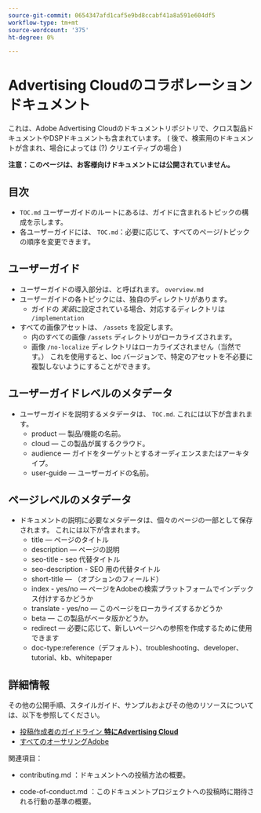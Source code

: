 ```yaml
---
source-git-commit: 0654347afd1caf5e9bd8ccabf41a8a591e604df5
workflow-type: tm+mt
source-wordcount: '375'
ht-degree: 0%

---
```

# Advertising Cloudのコラボレーションドキュメント

これは、Adobe Advertising Cloudのドキュメントリポジトリで、クロス製品ドキュメントやDSPドキュメントも含まれています。 ( 後で、検索用のドキュメントが含まれ、場合によっては (?) クリエイティブの場合 )

**注意：このページは、お客様向けドキュメントには公開されていません。**

## 目次

+ `TOC.md` ユーザーガイドのルートにあるは、ガイドに含まれるトピックの構成を示します。
+ 各ユーザーガイドには、 `TOC.md`：必要に応じて、すべてのページ/トピックの順序を変更できます。


## ユーザーガイド

+ ユーザーガイドの導入部分は、と呼ばれます。 `overview.md`
+ ユーザーガイドの各トピックには、独自のディレクトリがあります。
   + ガイドの *実装*&#x200B;に設定されている場合、対応するディレクトリは `/implementation`
+ すべての画像アセットは、 `/assets` を設定します。
   + 内のすべての画像 `/assets` ディレクトリがローカライズされます。
   + 画像 `/no-localize` ディレクトリはローカライズされません（当然です。） これを使用すると、loc バージョンで、特定のアセットを不必要に複製しないようにすることができます。

## ユーザーガイドレベルのメタデータ

+ ユーザーガイドを説明するメタデータは、 `TOC.md`. これには以下が含まれます。
   + product — 製品/機能の名前。
   + cloud — この製品が属するクラウド。
   + audience — ガイドをターゲットとするオーディエンスまたはアーキタイプ。
   + user-guide — ユーザーガイドの名前。

## ページレベルのメタデータ

+ ドキュメントの説明に必要なメタデータは、個々のページの一部として保存されます。 これには以下が含まれます。
   + title — ページのタイトル
   + description — ページの説明
   + seo-title - seo 代替タイトル
   + seo-description - SEO 用の代替タイトル
   + short-title — （オプションのフィールド）
   + index - yes/no — ページをAdobeの検索プラットフォームでインデックス付けするかどうか
   + translate - yes/no — このページをローカライズするかどうか
   + beta — この製品がベータ版かどうか。
   + redirect — 必要に応じて、新しいページへの参照を作成するために使用できます
   + doc-type:reference（デフォルト）、troubleshooting、developer、tutorial、kb、whitepaper

## 詳細情報

その他の公開手順、スタイルガイド、サンプルおよびその他のリソースについては、以下を参照してください。

+ [投稿作成者のガイドライン **特にAdvertising Cloud**](https://wiki.corp.adobe.com/pages/viewpage.action?spaceKey=EfficientFrontier&amp;title=Contributing+Author+Guidelines+for+Advertising+Cloud+Help)
+ [すべてのオーサリングAdobe](https://experienceleague.adobe.com/docs/authoring-guide-exl/using/home.html)

関連項目：

+ contributing.md ：ドキュメントへの投稿方法の概要。

<!-- * guidelines.md For an overview on what is expected in contributions and how to compose your documentation contributions. -->
+ code-of-conduct.md ：このドキュメントプロジェクトへの投稿時に期待される行動の基準の概要。
